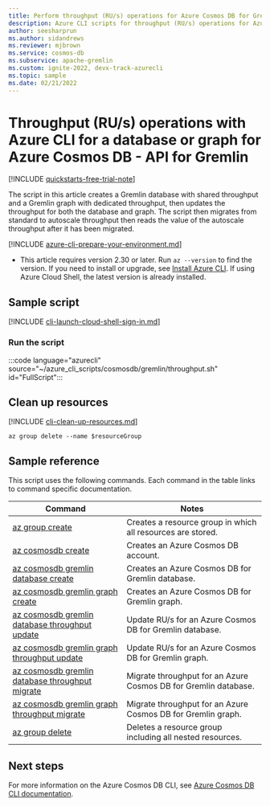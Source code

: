 ```yaml
---
title: Perform throughput (RU/s) operations for Azure Cosmos DB for Gremlin resources
description: Azure CLI scripts for throughput (RU/s) operations for Azure Cosmos DB for Gremlin resources
author: seesharprun
ms.author: sidandrews
ms.reviewer: mjbrown
ms.service: cosmos-db
ms.subservice: apache-gremlin
ms.custom: ignite-2022, devx-track-azurecli
ms.topic: sample
ms.date: 02/21/2022
---
```


# Throughput (RU/s) operations with Azure CLI for a database or graph for Azure Cosmos DB - API for Gremlin

[!INCLUDE [quickstarts-free-trial-note](../../../../../includes/quickstarts-free-trial-note.md)]

The script in this article creates a Gremlin database with shared throughput and a Gremlin graph with dedicated throughput, then updates the throughput for both the database and graph. The script then migrates from standard to autoscale throughput then reads the value of the autoscale throughput after it has been migrated.

[!INCLUDE [azure-cli-prepare-your-environment.md](~/articles/reusable-content/azure-cli/azure-cli-prepare-your-environment.md)]

- This article requires version 2.30 or later. Run `az --version` to find the version. If you need to install or upgrade, see [Install Azure CLI](/cli/azure/install-azure-cli). If using Azure Cloud Shell, the latest version is already installed.

## Sample script

[!INCLUDE [cli-launch-cloud-shell-sign-in.md](../../../../../includes/cli-launch-cloud-shell-sign-in.md)]

### Run the script

:::code language="azurecli" source="~/azure_cli_scripts/cosmosdb/gremlin/throughput.sh" id="FullScript":::

## Clean up resources

[!INCLUDE [cli-clean-up-resources.md](../../../../../includes/cli-clean-up-resources.md)]

```azurecli
az group delete --name $resourceGroup
```

## Sample reference

This script uses the following commands. Each command in the table links to command specific documentation.

| Command | Notes |
|---|---|
| [az group create](/cli/azure/group#az-group-create) | Creates a resource group in which all resources are stored. |
| [az cosmosdb create](/cli/azure/cosmosdb#az-cosmosdb-create) | Creates an Azure Cosmos DB account. |
| [az cosmosdb gremlin database create](/cli/azure/cosmosdb/gremlin/database#az-cosmosdb-gremlin-database-create) | Creates an Azure Cosmos DB for Gremlin database. |
| [az cosmosdb gremlin graph create](/cli/azure/cosmosdb/gremlin/graph#az-cosmosdb-gremlin-graph-create) | Creates an Azure Cosmos DB for Gremlin graph. |
| [az cosmosdb gremlin database throughput update](/cli/azure/cosmosdb/gremlin/database/throughput#az-cosmosdb-gremlin-database-throughput-update) | Update RU/s for an Azure Cosmos DB for Gremlin database. |
| [az cosmosdb gremlin graph throughput update](/cli/azure/cosmosdb/gremlin/graph/throughput#az-cosmosdb-gremlin-graph-throughput-update) | Update RU/s for an Azure Cosmos DB for Gremlin graph. |
| [az cosmosdb gremlin database throughput migrate](/cli/azure/cosmosdb/gremlin/database/throughput#az-cosmosdb-gremlin-database-throughput-migrate) | Migrate throughput for an Azure Cosmos DB for Gremlin database. |
| [az cosmosdb gremlin graph throughput migrate](/cli/azure/cosmosdb/gremlin/graph/throughput#az-cosmosdb-gremlin-graph-throughput-migrate) | Migrate throughput for an Azure Cosmos DB for Gremlin graph. |
| [az group delete](/cli/azure/resource#az-resource-delete) | Deletes a resource group including all nested resources. |

## Next steps

For more information on the Azure Cosmos DB CLI, see [Azure Cosmos DB CLI documentation](/cli/azure/cosmosdb).
